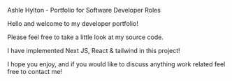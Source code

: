 Ashle Hylton - Portfolio for Software Developer Roles

Hello and welcome to my developer portfolio!

Please feel free to take a little look at my source code.

I have implemented Next JS, React & tailwind in this project!

I hope you enjoy, and if you would like to discuss anything work related feel free to contact me!
